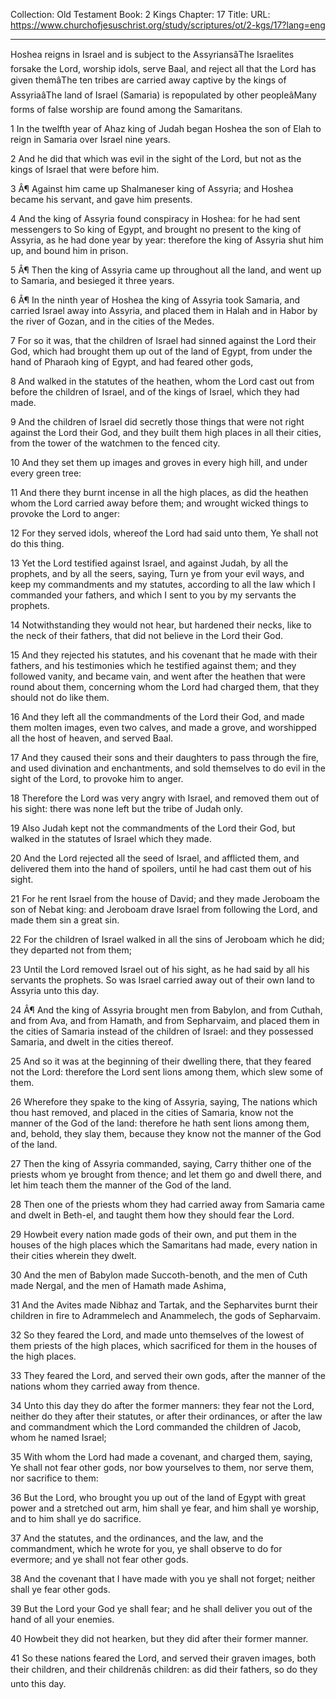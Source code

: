 Collection: Old Testament
Book: 2 Kings
Chapter: 17
Title: 
URL: https://www.churchofjesuschrist.org/study/scriptures/ot/2-kgs/17?lang=eng

---

Hoshea reigns in Israel and is subject to the AssyriansâThe Israelites forsake the Lord, worship idols, serve Baal, and reject all that the Lord has given themâThe ten tribes are carried away captive by the kings of AssyriaâThe land of Israel (Samaria) is repopulated by other peopleâMany forms of false worship are found among the Samaritans.

1 In the twelfth year of Ahaz king of Judah began Hoshea the son of Elah to reign in Samaria over Israel nine years.

2 And he did that which was evil in the sight of the Lord, but not as the kings of Israel that were before him.

3 Â¶ Against him came up Shalmaneser king of Assyria; and Hoshea became his servant, and gave him presents.

4 And the king of Assyria found conspiracy in Hoshea: for he had sent messengers to So king of Egypt, and brought no present to the king of Assyria, as he had done year by year: therefore the king of Assyria shut him up, and bound him in prison.

5 Â¶ Then the king of Assyria came up throughout all the land, and went up to Samaria, and besieged it three years.

6 Â¶ In the ninth year of Hoshea the king of Assyria took Samaria, and carried Israel away into Assyria, and placed them in Halah and in Habor by the river of Gozan, and in the cities of the Medes.

7 For so it was, that the children of Israel had sinned against the Lord their God, which had brought them up out of the land of Egypt, from under the hand of Pharaoh king of Egypt, and had feared other gods,

8 And walked in the statutes of the heathen, whom the Lord cast out from before the children of Israel, and of the kings of Israel, which they had made.

9 And the children of Israel did secretly those things that were not right against the Lord their God, and they built them high places in all their cities, from the tower of the watchmen to the fenced city.

10 And they set them up images and groves in every high hill, and under every green tree:

11 And there they burnt incense in all the high places, as did the heathen whom the Lord carried away before them; and wrought wicked things to provoke the Lord to anger:

12 For they served idols, whereof the Lord had said unto them, Ye shall not do this thing.

13 Yet the Lord testified against Israel, and against Judah, by all the prophets, and by all the seers, saying, Turn ye from your evil ways, and keep my commandments and my statutes, according to all the law which I commanded your fathers, and which I sent to you by my servants the prophets.

14 Notwithstanding they would not hear, but hardened their necks, like to the neck of their fathers, that did not believe in the Lord their God.

15 And they rejected his statutes, and his covenant that he made with their fathers, and his testimonies which he testified against them; and they followed vanity, and became vain, and went after the heathen that were round about them, concerning whom the Lord had charged them, that they should not do like them.

16 And they left all the commandments of the Lord their God, and made them molten images, even two calves, and made a grove, and worshipped all the host of heaven, and served Baal.

17 And they caused their sons and their daughters to pass through the fire, and used divination and enchantments, and sold themselves to do evil in the sight of the Lord, to provoke him to anger.

18 Therefore the Lord was very angry with Israel, and removed them out of his sight: there was none left but the tribe of Judah only.

19 Also Judah kept not the commandments of the Lord their God, but walked in the statutes of Israel which they made.

20 And the Lord rejected all the seed of Israel, and afflicted them, and delivered them into the hand of spoilers, until he had cast them out of his sight.

21 For he rent Israel from the house of David; and they made Jeroboam the son of Nebat king: and Jeroboam drave Israel from following the Lord, and made them sin a great sin.

22 For the children of Israel walked in all the sins of Jeroboam which he did; they departed not from them;

23 Until the Lord removed Israel out of his sight, as he had said by all his servants the prophets. So was Israel carried away out of their own land to Assyria unto this day.

24 Â¶ And the king of Assyria brought men from Babylon, and from Cuthah, and from Ava, and from Hamath, and from Sepharvaim, and placed them in the cities of Samaria instead of the children of Israel: and they possessed Samaria, and dwelt in the cities thereof.

25 And so it was at the beginning of their dwelling there, that they feared not the Lord: therefore the Lord sent lions among them, which slew some of them.

26 Wherefore they spake to the king of Assyria, saying, The nations which thou hast removed, and placed in the cities of Samaria, know not the manner of the God of the land: therefore he hath sent lions among them, and, behold, they slay them, because they know not the manner of the God of the land.

27 Then the king of Assyria commanded, saying, Carry thither one of the priests whom ye brought from thence; and let them go and dwell there, and let him teach them the manner of the God of the land.

28 Then one of the priests whom they had carried away from Samaria came and dwelt in Beth-el, and taught them how they should fear the Lord.

29 Howbeit every nation made gods of their own, and put them in the houses of the high places which the Samaritans had made, every nation in their cities wherein they dwelt.

30 And the men of Babylon made Succoth-benoth, and the men of Cuth made Nergal, and the men of Hamath made Ashima,

31 And the Avites made Nibhaz and Tartak, and the Sepharvites burnt their children in fire to Adrammelech and Anammelech, the gods of Sepharvaim.

32 So they feared the Lord, and made unto themselves of the lowest of them priests of the high places, which sacrificed for them in the houses of the high places.

33 They feared the Lord, and served their own gods, after the manner of the nations whom they carried away from thence.

34 Unto this day they do after the former manners: they fear not the Lord, neither do they after their statutes, or after their ordinances, or after the law and commandment which the Lord commanded the children of Jacob, whom he named Israel;

35 With whom the Lord had made a covenant, and charged them, saying, Ye shall not fear other gods, nor bow yourselves to them, nor serve them, nor sacrifice to them:

36 But the Lord, who brought you up out of the land of Egypt with great power and a stretched out arm, him shall ye fear, and him shall ye worship, and to him shall ye do sacrifice.

37 And the statutes, and the ordinances, and the law, and the commandment, which he wrote for you, ye shall observe to do for evermore; and ye shall not fear other gods.

38 And the covenant that I have made with you ye shall not forget; neither shall ye fear other gods.

39 But the Lord your God ye shall fear; and he shall deliver you out of the hand of all your enemies.

40 Howbeit they did not hearken, but they did after their former manner.

41 So these nations feared the Lord, and served their graven images, both their children, and their childrenâs children: as did their fathers, so do they unto this day.
